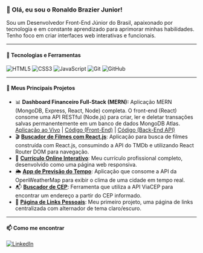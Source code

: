 ### 👋 Olá, eu sou o Ronaldo Brazier Junior!

<p>Sou um Desenvolvedor Front-End Júnior do Brasil, apaixonado por tecnologia e em constante aprendizado para aprimorar minhas habilidades. Tenho foco em criar interfaces web interativas e funcionais.</p>

---

#### 🔧 Tecnologias e Ferramentas

<p>
  <img src="https://img.shields.io/badge/HTML5-E34F26?style=for-the-badge&logo=html5&logoColor=white" alt="HTML5">
  <img src="https://img.shields.io/badge/CSS3-1572B6?style=for-the-badge&logo=css3&logoColor=white" alt="CSS3">
  <img src="https://img.shields.io/badge/JavaScript-F7DF1E?style=for-the-badge&logo=javascript&logoColor=black" alt="JavaScript">
  <img src="https://img.shields.io/badge/Git-F05032?style=for-the-badge&logo=git&logoColor=white" alt="Git">
  <img src="https://img.shields.io/badge/GitHub-181717?style=for-the-badge&logo=github&logoColor=white" alt="GitHub">
</p>

---

#### 🚀 Meus Principais Projetos

- 📊 **Dashboard Financeiro Full-Stack (MERN):** Aplicação MERN (MongoDB, Express, React, Node) completa. O front-end (React) consome uma API RESTful (Node.js) para criar, ler e deletar transações salvas permanentemente em um banco de dados MongoDB Atlas.
[Aplicação ao Vivo](https://ronaldo-dashboard.netlify.app) | [Código (Front-End)](https://github.com/RonaldoCodigos/dashboard-frontend) | [Código (Back-End API)](https://github.com/RonaldoCodigos/dashboard-backend)
- 🎬 **[Buscador de Filmes com React.js](https://ronaldocodigos.github.io/buscador-de-filmes/)**: Aplicação para busca de filmes construída com React.js, consumindo a API do TMDb e utilizando React Router DOM para navegação.
- 📄 **[Currículo Online Interativo](https://ronaldocodigos.github.io/curriculo-web/)**: Meu currículo profissional completo, desenvolvido como uma página web responsiva.
- 🌦️ **[App de Previsão do Tempo](https://RonaldoCodigos.github.io/app-clima/)**: Aplicação que consome a API da OpenWeatherMap para exibir o clima de uma cidade em tempo real.
- 📬 **[Buscador de CEP](https://RonaldoCodigos.github.io/buscador-cep/)**: Ferramenta que utiliza a API ViaCEP para encontrar um endereço a partir do CEP informado.
- 🔗 **[Página de Links Pessoais](https://ronaldocodigos.github.io/)**: Meu primeiro projeto, uma página de links centralizada com alternador de tema claro/escuro.

---

#### 📫 Como me encontrar

<p>
  <a href="https://www.linkedin.com/in/ronaldo-brazier-junior/"><img src="https://img.shields.io/badge/LinkedIn-0077B5?style=for-the-badge&logo=linkedin&logoColor=white" alt="LinkedIn"></a>
</p>
